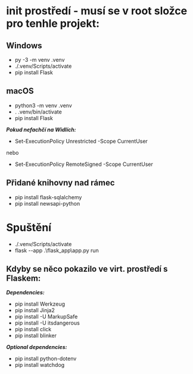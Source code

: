 # init prostředí - musí se v root složce pro tenhle projekt:

## Windows
- py -3 -m venv .venv
- ./.venv/Scripts/activate
- pip install Flask

## macOS
- python3 -m venv .venv
- . .venv/bin/activate
- pip install Flask

***Pokud nefachčí na Widlích:***
- Set-ExecutionPolicy Unrestricted -Scope CurrentUser

nebo

- Set-ExecutionPolicy RemoteSigned -Scope CurrentUser

## Přidané knihovny nad rámec
- pip install flask-sqlalchemy
- pip install newsapi-python


# Spuštění
- ./.venv/Scripts/activate
- flask --app .\flask_app\app.py run


## Kdyby se něco pokazilo ve virt. prostředí s Flaskem:

***Dependencies:***
- pip install Werkzeug
- pip install Jinja2
- pip install -U MarkupSafe
- pip install -U itsdangerous
- pip install click
- pip install blinker

***Optional dependencies:***
- pip install python-dotenv
- pip install watchdog


